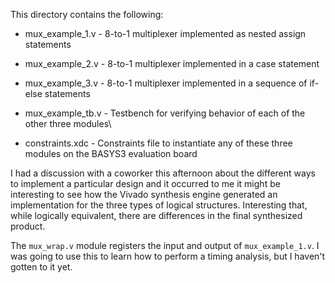 This directory contains the following:

* mux_example_1.v - 8-to-1 multiplexer implemented as nested assign statements
* mux_example_2.v - 8-to-1 multiplexer implemented in a case statement
* mux_example_3.v - 8-to-1 multiplexer implemented in a sequence of if-else statements
* mux_example_tb.v - Testbench for verifying behavior of each of the other three modules\\

* constraints.xdc - Constraints file to instantiate any of these three modules on the BASYS3 evaluation board

I had a discussion with a coworker this afternoon about the different ways to
implement a particular design and it occurred to me it might be interesting
to see how the Vivado synthesis engine generated an implementation for the three
types of logical structures.  Interesting that, while logically equivalent,
there are differences in the final synthesized product.

The `mux_wrap.v` module registers the input and output of `mux_example_1.v`.
I was going to use this to learn how to perform a timing analysis, but I
haven't gotten to it yet.
